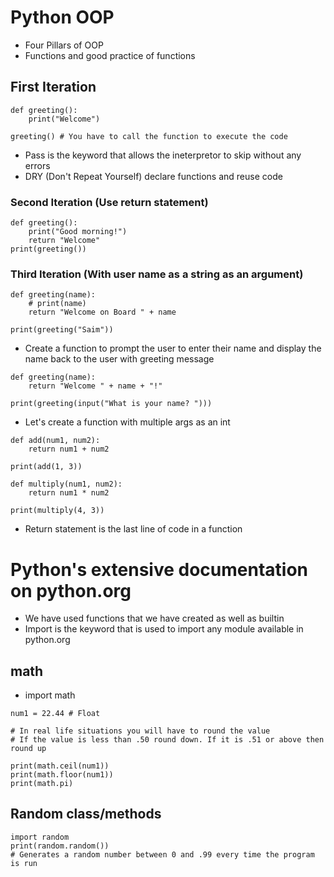 # Python OOP
- Four Pillars of OOP
- Functions and good practice of functions

## First Iteration
```
def greeting():
    print("Welcome")

greeting() # You have to call the function to execute the code
```
- Pass is the keyword that allows the ineterpretor to skip without any errors
- DRY (Don't Repeat Yourself) declare functions and reuse code
### Second Iteration (Use return statement)
```
def greeting():
    print("Good morning!")
    return "Welcome"
print(greeting())
```
### Third Iteration (With user name as a string as an argument)
```
def greeting(name):
    # print(name)
    return "Welcome on Board " + name

print(greeting("Saim"))
```
- Create a function to prompt the user to enter their name and display the name back to the user with greeting message
```
def greeting(name):
    return "Welcome " + name + "!"

print(greeting(input("What is your name? ")))
```
- Let's create a function with multiple args as an int
```
def add(num1, num2):
    return num1 + num2

print(add(1, 3))

def multiply(num1, num2):
    return num1 * num2

print(multiply(4, 3))
```
- Return statement is the last line of code in a function

# Python's extensive documentation on python.org
- We have used functions that we have created as well as builtin
- Import is the keyword that is used to import any module available in python.org

## math
- import math
```
num1 = 22.44 # Float

# In real life situations you will have to round the value
# If the value is less than .50 round down. If it is .51 or above then round up

print(math.ceil(num1))
print(math.floor(num1))
print(math.pi)
```
## Random class/methods
```
import random 
print(random.random())
# Generates a random number between 0 and .99 every time the program is run
```